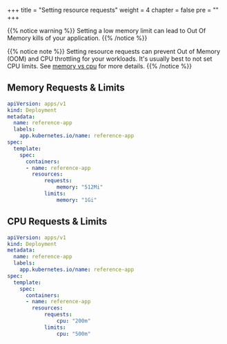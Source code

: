 +++
title = "Setting resource requests"
weight = 4
chapter = false
pre = ""
+++

{{% notice warning %}}
Setting a low memory limit can lead to Out Of Memory kills of your application.
{{% /notice %}}

{{% notice note %}}
Setting resource requests can prevent Out of Memory (OOM) and CPU throttling for your workloads. It's usually best to not set CPU limits. See [memory vs cpu](/reference/resources) for more details.
{{% /notice %}}

## Memory Requests & Limits

```yaml
apiVersion: apps/v1
kind: Deployment
metadata:
  name: reference-app
  labels:
    app.kubernetes.io/name: reference-app
spec:
  template:
    spec:
      containers:
      - name: reference-app
        resources:
            requests:
                memory: "512Mi"
            limits:
                memory: "1Gi"
```

## CPU Requests & Limits

```yaml
apiVersion: apps/v1
kind: Deployment
metadata:
  name: reference-app
  labels:
    app.kubernetes.io/name: reference-app
spec:
  template:
    spec:
      containers:
      - name: reference-app
        resources:
            requests:
                cpu: "200m"
            limits:
                cpu: "500m"
```
